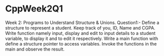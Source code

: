 # CppWeek2Q1
Week 2: Programs to Understand Structure & Unions.
Question1:- Define a structure to represent a student. Keep track of you, ID, Name and CGPA. Write function namely input, display and edit to input details to a student variable, to display it and to edit it respectively. Write a main function with define a structure pointer to access variables. Invoke the functions in the main and observe the result.
